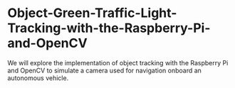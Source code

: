 # Object-Green-Traffic-Light-Tracking-with-the-Raspberry-Pi-and-OpenCV
We will explore the implementation of object tracking with the Raspberry Pi and OpenCV to simulate a camera used for navigation onboard an autonomous vehicle.



